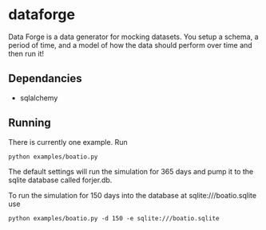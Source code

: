 dataforge
=========

Data Forge is a data generator for mocking datasets. You setup a schema, a period of time, and a model of how the data should perform over time and then run it!


## Dependancies

 - sqlalchemy

## Running

There is currently one example.  Run

    python examples/boatio.py

The default settings will run the simulation for 365 days and pump it to the sqlite database called forjer.db.

To run the simulation for 150 days into the database at sqlite:///boatio.sqlite use

    python examples/boatio.py -d 150 -e sqlite:///boatio.sqlite



